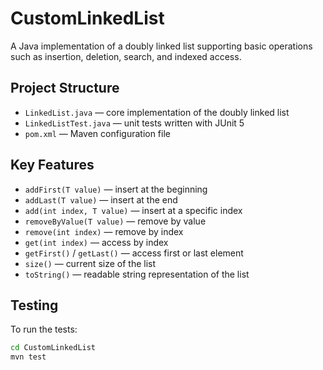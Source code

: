 # CustomLinkedList

A Java implementation of a doubly linked list supporting basic operations such as insertion, deletion, search, and indexed access.

## Project Structure

- `LinkedList.java` — core implementation of the doubly linked list
- `LinkedListTest.java` — unit tests written with JUnit 5
- `pom.xml` — Maven configuration file

## Key Features

- `addFirst(T value)` — insert at the beginning
- `addLast(T value)` — insert at the end
- `add(int index, T value)` — insert at a specific index
- `removeByValue(T value)` — remove by value
- `remove(int index)` — remove by index
- `get(int index)` — access by index
- `getFirst()` / `getLast()` — access first or last element
- `size()` — current size of the list
- `toString()` — readable string representation of the list

## Testing

To run the tests:

```bash
cd CustomLinkedList
mvn test
